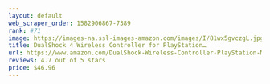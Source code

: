 ```yaml
---
layout: default 
﻿web_scraper_order: 1582906867-7389
rank: #71
image: https://images-na.ssl-images-amazon.com/images/I/81wx5gvczgL.jpg
title: DualShock 4 Wireless Controller for PlayStation…
url: https://www.amazon.com/DualShock-Wireless-Controller-PlayStation-Midnight-4/dp/B0799976M1/ref=zg_mw_videogames_71?_encoding=UTF8&psc=1&refRID=C62WCF5X3M60X6CESHWA
reviews: 4.7 out of 5 stars
price: $46.96 
---
```

